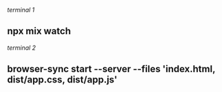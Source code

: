 _terminal 1_ 
## npx mix watch  

_terminal 2_ 
## browser-sync start --server --files 'index.html, dist/app.css, dist/app.js'  
